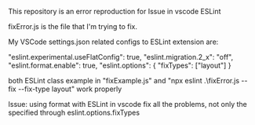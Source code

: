 This repository is an error reproduction for Issue in vscode ESLint

fixError.js is the file that I'm trying to fix.

My VSCode settings.json related configs to ESLint extension are:

"eslint.experimental.useFlatConfig": true,
"eslint.migration.2_x": "off",
"eslint.format.enable": true,
"eslint.options": {
    "fixTypes": ["layout"]
}

both ESLint class example in "fixExample.js" and "npx eslint .\fixError.js --fix --fix-type layout" work properly

Issue: using format with ESLint in vscode fix all the problems, not only the specified through eslint.options.fixTypes 
